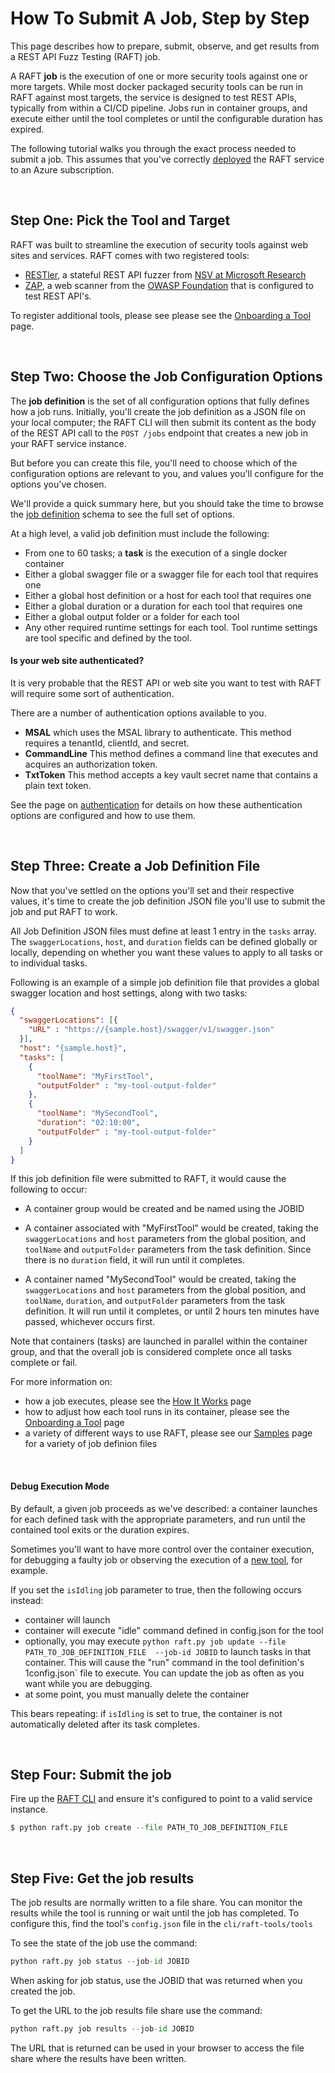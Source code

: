 # How To Submit A Job, Step by Step

This page describes how to prepare, submit, observe, and get results from a
REST API Fuzz Testing (RAFT) job.

A RAFT **job** is the execution of one or more security tools against one or
more targets.  While most docker packaged security tools can be run in RAFT
against most targets, 
the service is designed to test REST APIs, typically from within a
CI/CD pipeline.  Jobs run in container groups, and execute either until the tool
completes or until the configurable duration has expired.

The following tutorial walks you through the exact process needed to submit a job.
This assumes that you've correctly [deployed](how-to-deploy.md) the RAFT service
to an Azure subscription.

<br/>

## Step One: Pick the Tool and Target

RAFT was built to streamline the execution of security tools against web sites and services.
RAFT comes with two registered tools:

- [RESTler](https://github.com/microsoft/restler-fuzzer), a stateful REST API fuzzer from [NSV at Microsoft Research](https://www.microsoft.com/en-us/research/group/new-security-ventures/)
- [ZAP](https://www.zaproxy.org/), a web scanner from the [OWASP Foundation](https://owasp.org/) that is
configured to test REST API's.

To register additional tools, please see please see the
[Onboarding a Tool](how-to-onboard-a-tool.md) page.

<br/>

## Step Two: Choose the Job Configuration Options

The **job definition** is the set of all configuration options that fully defines
how a job runs.   Initially, you'll create the job definition as a JSON file on your
local computer; the RAFT CLI will then submit its content as the body of the REST API
call to the `POST /jobs` endpoint that creates a new job in your RAFT service instance.

But before you can create this file, you'll need to choose which of the configuration
options are relevant to you, and values you'll configure for the options you've chosen.

We'll provide a quick summary here, but you should take the time to browse the
[job definition](schema/jobdefinition.md) schema to see the full set of options.

At a high level, a valid job definition must include the following:

- From one to 60 tasks; a **task** is the execution of a single docker container
- Either a global swagger file or a swagger file for each tool that requires one
- Either a global host definition or a host for each tool that requires one
- Either a global duration or a duration for each tool that requires one
- Either a global output folder or a folder for each tool
- Any other required runtime settings for each tool. Tool runtime settings are tool
specific and defined by the tool.

#### Is your web site authenticated?

It is very probable that the REST API or web site you want to test with RAFT will
require some sort of authentication.  

There are a number of authentication options available to you.

- **MSAL** which uses the MSAL library to authenticate. This method requires a tenantId, clientId, and secret.
- **CommandLine** This method defines a command line that executes and acquires an authorization token.
- **TxtToken** This method accepts a key vault secret name that contains a plain text token.

See the page on [authentication](schema/authentication.md) for details on how these authentication options
are configured and how to use them.

<br/>

## Step Three: Create a Job Definition File

Now that you've settled on the options you'll set and their respective values, it's time
to create the job definition JSON file you'll use to submit the job and put RAFT to work.

All Job Definition JSON files must define at least 1 entry in the `tasks` array.
The `swaggerLocations`, `host`, and `duration` fields can be defined globally
or locally, depending on whether you want these values to apply to all tasks or
to individual tasks.

Following is an example of a simple job definition file that provides a global
swagger location and host settings, along with two tasks:

```json
{
  "swaggerLocations": [{
    "URL" : "https://{sample.host}/swagger/v1/swagger.json"
  }],
  "host": "{sample.host}",
  "tasks": [
    {
      "toolName": "MyFirstTool",
      "outputFolder" : "my-tool-output-folder"
    },
    {
      "toolName": "MySecondTool",
      "duration": "02:10:00",
      "outputFolder" : "my-tool-output-folder"
    }
  ]
}
```

If this job definition file were submitted to RAFT, it would cause the following to
occur: 

- A container group would be created and be named using the JOBID

- A container associated with "MyFirstTool" would be created, taking the `swaggerLocations` and `host`
  parameters from the global position, and `toolName` and `outputFolder` parameters
  from the task definition.  Since there is no `duration` field, it will run until it
  completes. 

- A container named "MySecondTool" would be created, taking the `swaggerLocations` and `host`
  parameters from the global position, and `toolName`, `duration`, and `outputFolder`
  parameters from the task definition.  It will run until it completes, or until 2 hours 
  ten minutes have passed, whichever occurs first.

Note that containers (tasks) are launched in parallel within the container group,
and that the overall job is considered complete once all tasks complete or fail.

For more information on:

- how a job executes, please see the [How It Works](how-it-works.md) page
- how to adjust how each tool runs in its container, please see the [Onboarding a Tool](how-to-onboard-a-tool.md) page
- a variety of different ways to use RAFT, please see our [Samples](samples.md) page for a variety of job definion files

<br/>

#### Debug Execution Mode

By default, a given job proceeds as we've described: a container launches for each
defined task with the appropriate parameters, and run until the contained tool exits
or the duration expires.

Sometimes you'll want to have more control over the container execution, for debugging
a faulty job or observing the execution of a [new tool](how-to-onboard-a-tool.md), for
example.

If you set the `isIdling` job parameter to true, then the following occurs instead:

- container will launch
- container will execute "idle" command defined in config.json for the tool
- optionally, you may execute `python raft.py job update --file PATH_TO_JOB_DEFINITION_FILE 
--job-id JOBID` to launch tasks in that container. This will cause the "run" command in the tool definition's
1config.json` file to execute. You can update the job as often as you want while you are debugging.
- at some point, you must manually delete the container

This bears repeating:  if `isIdling` is set to true, the container is not automatically deleted after
its task completes.

<br/>

## Step Four:  Submit the job

Fire up the [RAFT CLI](cli-reference.md) and ensure it's configured to point to a valid service instance.

```python
$ python raft.py job create --file PATH_TO_JOB_DEFINITION_FILE
```

<br/>

## Step Five: Get the job results

The job results are normally written to a file share. You can monitor the results while the tool is running
or wait until the job has completed.
To configure this, find the tool's `config.json` file in the `cli/raft-tools/tools`

To see the state of the job use the command:

```python
python raft.py job status --job-id JOBID 
```

When asking for job status, use the JOBID that was returned when you created the job. 

To get the URL to the job results file share use the command:

```python
python raft.py job results --job-id JOBID
```

The URL that is returned can be used in your browser to access the file share where the results have
been written.

